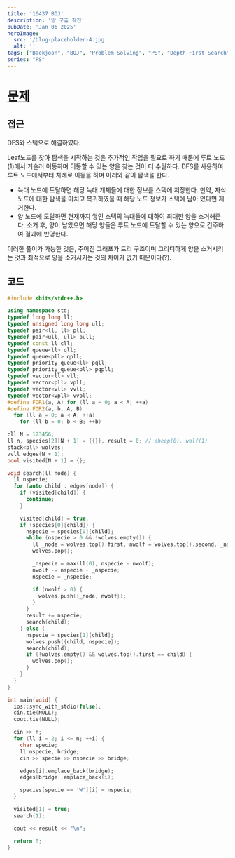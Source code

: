 ```yaml
---
title: '16437 BOJ'
description: '양 구출 작전'
pubDate: 'Jan 06 2025'
heroImage:
  src: '/blog-placeholder-4.jpg'
  alt: ''
tags: ["Baekjoon", "BOJ", "Problem Solving", "PS", "Depth-First Search", "DFS", "Stack"]
series: "PS"
---
```


# [문제](https://www.acmicpc.net/problem/16437)

## 접근

DFS와 스택으로 해결하였다.

Leaf노드를 찾아 탐색을 시작하는 것은 추가적인 작업을 필요로 하기 때문에
루트 노드(1)에서 거슬러 이동하며 이동할 수 있는 양을 찾는 것이 더 수월하다.
DFS를 사용하여 루트 노드에서부터 차례로 이동을 하며 아래와 같이 탐색을 한다.

* 늑대 노드에 도달하면 해당 늑대 개체들에 대한 정보를 스택에 저장한다. 
  만약, 자식 노드에 대한 탐색을 마치고 복귀하였을 때 해당 노드 정보가 스택에 남아 있다면 제거한다.
* 양 노드에 도달하면 현재까지 쌓인 스택의 늑대들에 대하여 최대한 양을 소거해준다.
  소거 후, 양이 남았으면 해당 양들은 루트 노드에 도달할 수 있는 양으로 간주하여 결과에 반영한다.

이러한 풀이가 가능한 것은, 주어진 그래프가 트리 구조이며 
그리디하게 양을 소거시키는 것과 최적으로 양을 소거시키는 것의 차이가 없기 때문이다(?).

## 코드

```c++
#include <bits/stdc++.h>

using namespace std;
typedef long long ll;
typedef unsigned long long ull;
typedef pair<ll, ll> pll;
typedef pair<ull, ull> pull;
typedef const ll cll;
typedef queue<ll> qll;
typedef queue<pll> qpll;
typedef priority_queue<ll> pqll;
typedef priority_queue<pll> pqpll;
typedef vector<ll> vll;
typedef vector<pll> vpll;
typedef vector<vll> vvll;
typedef vector<vpll> vvpll;
#define FOR1(a, A) for (ll a = 0; a < A; ++a)
#define FOR2(a, b, A, B)                                                       \
  for (ll a = 0; a < A; ++a)                                                   \
    for (ll b = 0; b < B; ++b)

cll N = 123456;
ll n, species[2][N + 1] = {{}}, result = 0; // sheep(0), wolf(1)
stack<pll> wolves;
vvll edges(N + 1);
bool visited[N + 1] = {};

void search(ll node) {
  ll nspecie;
  for (auto child : edges[node]) {
    if (visited[child]) {
      continue;
    }

    visited[child] = true;
    if (species[0][child]) {
      nspecie = species[0][child];
      while (nspecie > 0 && !wolves.empty()) {
        ll _node = wolves.top().first, nwolf = wolves.top().second, _nspecie;
        wolves.pop();

        _nspecie = max(ll(0), nspecie - nwolf);
        nwolf -= nspecie - _nspecie;
        nspecie = _nspecie;

        if (nwolf > 0) {
          wolves.push({_node, nwolf});
        }
      }
      result += nspecie;
      search(child);
    } else {
      nspecie = species[1][child];
      wolves.push({child, nspecie});
      search(child);
      if (!wolves.empty() && wolves.top().first == child) {
        wolves.pop();
      }
    }
  }
}

int main(void) {
  ios::sync_with_stdio(false);
  cin.tie(NULL);
  cout.tie(NULL);

  cin >> n;
  for (ll i = 2; i <= n; ++i) {
    char specie;
    ll nspecie, bridge;
    cin >> specie >> nspecie >> bridge;

    edges[i].emplace_back(bridge);
    edges[bridge].emplace_back(i);

    species[specie == 'W'][i] = nspecie;
  }

  visited[1] = true;
  search(1);

  cout << result << "\n";

  return 0;
}
```